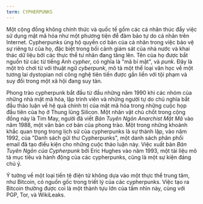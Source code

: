 ```yaml
---
term: CYPHERPUNKS
---
```


Một cộng đồng không chính thức và quốc tế gồm các cá nhân thúc đẩy việc sử dụng mật mã hóa như một phương tiện để đảm bảo tự do cá nhân trên Internet. Cypherpunks ủng hộ quyền cơ bản của cá nhân trong việc bảo vệ sự riêng tư của họ, đặc biệt trong bối cảnh giám sát của nhà nước và khai thác dữ liệu bởi các thực thể tư nhân đang tăng lên. Tên của họ được bắt nguồn từ các từ tiếng Anh *cypher*, có nghĩa là "mã bí mật", và *punk*. Đây là một trò chơi từ với thuật ngữ *cyberpunk*, mô tả một thể loại văn học về một tương lai dystopian nơi công nghệ tiên tiến được gắn liền với tội phạm và suy đồi trong một xã hội đang suy tàn.

Phong trào cypherpunk bắt đầu từ đầu những năm 1990 khi các nhóm của những nhà mật mã hóa, lập trình viên và những người tự do chủ nghĩa bắt đầu thảo luận về hệ quả chính trị của mật mã hóa trong những cuộc họp đầu tiên của họ ở Thung lũng Silicon. Một nhân vật chủ chốt trong cộng đồng này là Tim May, người đã viết *Bản Tuyên Ngôn Anarchist Mật Mã* vào năm 1988, một văn bản cơ bản của phong trào. Một trong những khoảnh khắc quan trọng trong lịch sử của cypherpunks là sự thành lập, vào năm 1992, của "Danh sách gửi thư Cypherpunks", một danh sách phân phối email đã tạo điều kiện cho những cuộc thảo luận này. Việc xuất bản *Bản Tuyên Ngôn của Cypherpunk* bởi Eric Hughes vào năm 1993, một tài liệu mô tả mục tiêu và hành động của các cypherpunks, cũng là một sự kiện đáng chú ý.

Ý tưởng về một loại tiền tệ điện tử không dựa vào một thực thể trung tâm, như Bitcoin, có nguồn gốc trong triết lý của các cypherpunks. Việc tạo ra Bitcoin thường được coi là một thành tựu lớn của tầm nhìn này, cùng với PGP, Tor, và WikiLeaks.